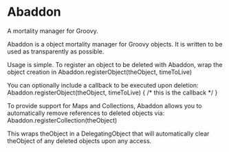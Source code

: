 Abaddon
=======

A mortality manager for Groovy.

Abaddon is a object mortality manager for Groovy objects. It is written to be used as transparently as possible.

Usage is simple. To register an object to be deleted with Abaddon, wrap the object creation in
    Abaddon.registerObject(theObject, timeToLive) 

You can optionally include a callback to be executed upon deletion:
    Abaddon.registerObject(theObject, timeToLive) { /* this is the callback */ }

To provide support for Maps and Collections, Abaddon allows you to automatically remove references to deleted objects via:
    Abaddon.registerCollection(theObject)

This wraps theObject in a DelegatingObject that will automatically clear theObject of any deleted objects upon any access. 
